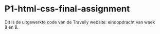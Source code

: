 # P1-html-css-final-assignment

Dit is de uitgewerkte code van de Travelly website: eindopdracht van week 8 en 9.